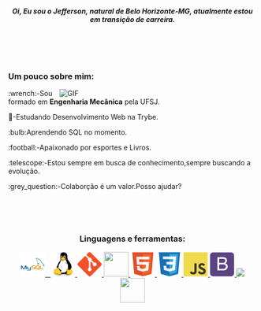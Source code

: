 
<h5 align="center">
  Oi, Eu sou o Jefferson, natural de Belo Horizonte-MG, atualmente estou em transição de carreira.
</h5>
    <br />
    <br />
    <br /> 
   <h3><strong>Um pouco sobre mim:</strong></h3>
   <img align="right" alt="GIF" src="https://media.giphy.com/media/NHvv0Bo3oGq1eTBDd1/giphy.gif" width="400px" />
   <p>:wrench:-Sou formado em <strong>Engenharia Mecânica</strong> pela UFSJ.</p>
   <p>🚀-Estudando Desenvolvimento Web na Trybe. </p> 
   <p>:bulb:Aprendendo SQL no momento. </p>
   <p>:football:-Apaixonado por esportes e Livros.</p>
   <p>:telescope:-Estou sempre em busca de conhecimento,sempre buscando a evolução.</p>
   <p>:grey_question:-Colaborção é um valor.Posso ajudar?</p>
   <br />
   <br />
   <br /> 
  <h3 align="center"><strong>Linguagens e ferramentas:</strong></h3>   
  <p align="center">
  <a href="https://raw.githubusercontent.com" target="_blank">
   <code><img src="https://raw.githubusercontent.com/devicons/devicon/master/icons/mysql/mysql-original-wordmark.svg" alt="mysql" width="50" height="50"/></code>
 </a>
  <a href="https://raw.githubusercontent.com" target="_blank">
   <code> <img src="https://raw.githubusercontent.com/devicons/devicon/master/icons/linux/linux-original.svg" alt="linux" width="50" height="50" /></code>
  </a>
  <a href="https://git-scm.com/doc" target="_blank">
   <code><img  src="https://raw.githubusercontent.com/devicons/devicon/master/icons/git/git-original.svg" width="50" height="50"></code>
  </a>
  <a href="https://github.com/jeffersonmandrade" target="_blank">
   <code><img  src="https://www.nicepng.com/png/full/52-520535_free-files-github-github-icon-png-white.png" width="50" height="50"></code> 
  </a>
  <a href="https://developer.mozilla.org/pt-BR/docs/Web/HTML" target="_blank">
   <code><img  src="https://raw.githubusercontent.com/devicons/devicon/master/icons/html5/html5-original.svg" width="50" height="50"></code> 
  </a>
  <a href="https://developer.mozilla.org/pt-BR/docs/Web/CSS" target="_blank">
   <code><img  src="https://raw.githubusercontent.com/devicons/devicon/master/icons/css3/css3-original.svg" width="50" height="50"></code> 
  </a>
  <a href="https://devdocs.io/javascript/" target="_blank">
   <code><img  src="https://raw.githubusercontent.com/devicons/devicon/master/icons/javascript/javascript-original.svg" width="50" height="50"></code>
  </a>
  <a href="https://getbootstrap.com/docs/4.1/getting-started/introduction/" target="_blank">
   <code><img  src="https://raw.githubusercontent.com/devicons/devicon/master/icons/bootstrap/bootstrap-plain.svg" width="50" height="50"></code> 
  </a>
  <a href="https://pt-br.reactjs.org/docs/getting-started.html" target="_blank">
   <code><img  src="https://upload.wikimedia.org/wikipedia/commons/thumb/a/a7/React-icon.svg/1280px-React-icon.svg.png" width="50"></code> 
  </a>
  <a href="https://jestjs.io/docs/getting-started" target="_blank">
   <code><img  src="https://pics.freeicons.io/uploads/icons/png/5894313931548218185-512.png" width="50" height="50"></code>
  </a>
</p>

